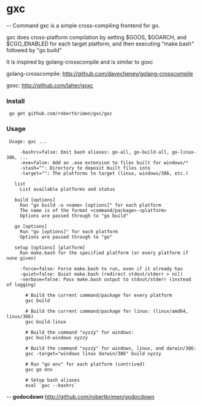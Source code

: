 # gxc
--
Command gxc is a simple cross-compiling frontend for go.

gxc does cross-platform compilation by setting $GOOS, $GOARCH, and $CGO_ENABLED for
each target platform, and then executing "make.bash" followed by "go build"

It is inspired by golang-crosscompile and is similar to goxc

golang-crosscompile: http://github.com/davecheney/golang-crosscompile

goxc: http://github.com/laher/goxc

### Install

     go get github.com/robertkrimen/gxc/gxc

### Usage

     Usage: gxc ...

         -bashrc=false: Emit bash aliases: go-all, go-build-all, go-linux-386, ...
         -exe=false: Add an .exe extension to files built for windows/*
         -stash="": Directory to deposit built files into
         -target="": The platforms to target (linux, windows/386, etc.)

       list
         List available platforms and status

       build [options]
         Run "go build -o <name> [options]" for each platform
         The name is of the format <command/package>-<platform>
         Options are passed through to "go build"

       go [options]
         Run "go [options]" for each platform
         Options are passed through to "go"

       setup [options] [platform]
         Run make.bash for the specified platform (or every platform if none given)

         -force=false: Force make.bash to run, even if it already has
         -quiet=false: Quiet make.bash (redirect stdout/stderr > nil)
         -verbose=false: Pass make.bash output to stdout/stderr (instead of logging)

           # Build the current command/package for every platform
           gxc build

           # Build the current command/package for linux: (linux/amd64, linux/386)
           gxc build-linux

           # Build the command "xyzzy" for windows:
           gxc build-windows xyzzy

           # Build the command "xyzzy" for windows, linux, and darwin/386:
           gxc -target="windows linux darwin/386" build xyzzy

           # Run "go env" for each platform (contrived)
           gxc go env

           # Setup bash aliases
           eval `gxc --bashrc`

--
**godocdown** http://github.com/robertkrimen/godocdown
